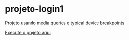 # projeto-login1
 Projeto usando media queries e typical device breakpoints

<a href="https://bryan-araujo23.github.io/projeto-login1/" target="_blank">Execute o projeto aqui</a>